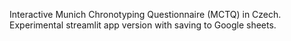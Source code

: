 Interactive Munich Chronotyping Questionnaire (MCTQ) in Czech. Experimental streamlit app version with saving to Google sheets.
